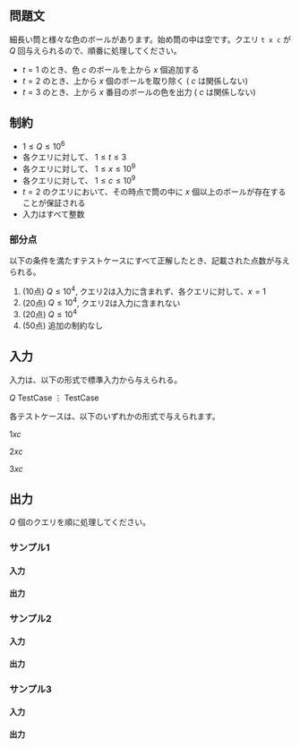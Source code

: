 ## 問題文

細長い筒と様々な色のボールがあります。始め筒の中は空です。クエリ `t x c` が $Q$ 回与えられるので、順番に処理してください。

- $t = 1$ のとき、色 $c$ のボールを上から $x$ 個追加する
- $t = 2$ のとき、上から $x$ 個のボールを取り除く ( $c$ は関係しない)
- $t = 3$ のとき、上から $x$ 番目のボールの色を出力 ( $c$ は関係しない)

## 制約

- $1 \leq Q \leq 10^{6}$
- 各クエリに対して、 $1 \leq t \leq 3$
- 各クエリに対して、 $1 \leq x \leq 10^{9}$
- 各クエリに対して、 $1 \leq c \leq 10^{9}$
- $t = 2$ のクエリにおいて、その時点で筒の中に $x$ 個以上のボールが存在することが保証される
- 入力はすべて整数

### 部分点

以下の条件を満たすテストケースにすべて正解したとき、記載された点数が与えられる。
1. (10点) $Q \leq 10^4$, クエリ2は入力に含まれず、各クエリに対して、$x = 1$
1. (20点) $Q \leq 10^4$, クエリ2は入力に含まれない
1. (20点) $Q \leq 10^4$
1. (50点) 追加の制約なし

## 入力

入力は、以下の形式で標準入力から与えられる。
<div class="code-math">

$Q$
$\mathrm{TestCase}$
$\vdots$
$\mathrm{TestCase}$

</div>

各テストケースは、以下のいずれかの形式で与えられます。

<div class="code-math">

$1 x c$

</div>
<div class="code-math">

$2 x c$

</div>
<div class="code-math">

$3 x c$

</div>


## 出力

$Q$ 個のクエリを順に処理してください。

### サンプル1
#### 入力
#### 出力


### サンプル2
#### 入力
#### 出力

### サンプル3
#### 入力
#### 出力
